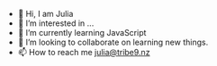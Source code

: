 - 👋 Hi, I am Julia  
- 👀 I’m interested in ...
- 🌱 I’m currently learning JavaScript
- 💞️ I’m looking to collaborate on learning new things.
- 📫 How to reach me julia@tribe9.nz

<!---
RSQ-Trinity/RSQ-Trinity is a ✨ special ✨ repository because its `README.md` (this file) appears on your GitHub profile.
You can click the Preview link to take a look at your changes.
--->
